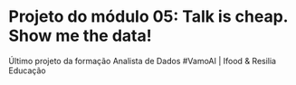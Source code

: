 # Projeto do módulo 05: Talk is cheap. Show me the data!

Último projeto da formação Analista de Dados #VamoAI | Ifood & Resilia Educação
